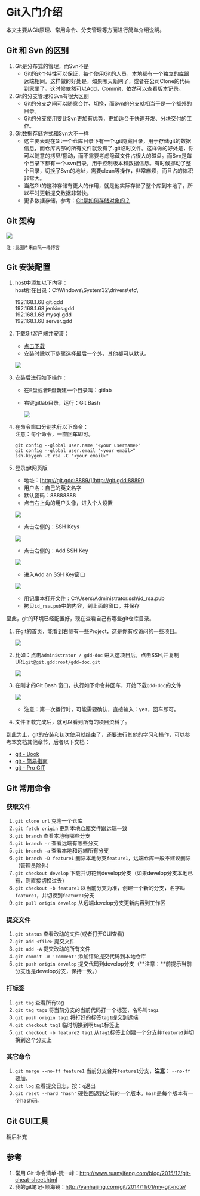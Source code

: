 # Git入门介绍

本文主要从Git原理、常用命令、分支管理等方面进行简单介绍说明。

## Git 和 Svn 的区别

1. Git是分布式的管理，而Svn不是
	* Git的这个特性可以保证，每个使用Git的人员，本地都有一个独立的库跟远端相同。这样做的好处是，如果哪天断网了，或者在公司Clone的代码到家里了。这时候依然可以Add，Commit，依然可以查看版本记录。
1. Git的分支管理和Svn有很大区别
	* Git的分支之间可以随意合并、切换，而Svn的分支就相当于是一个额外的目录。
	* Git的分支使用要比Svn更加有优势，更加适合于快速开发、分块交付的工作。
1. Git数据存储方式和Svn大不一样
	* 这主要表现在Git一个仓库目录下有一个.git隐藏目录，用于存储git的数据信息，而仓库内部的所有文件就没有了.git临时文件。这样做的好处是，你可以随意的拷贝/挪动，而不需要考虑隐藏文件占很大的磁盘。而Svn是每个目录下都有一个.svn目录，用于控制版本和数据信息。有时候挪动了整个目录，切换了Svn的地址，需要clean等操作，非常麻烦，而且占的体积非常大。
	* 当然Git的这种存储有更大的作用，就是他实际存储了整个库到本地了，所以平时更新提交数据非常快。
	* 更多数据存储，参考：[Git是如何存储对象的？](http://gitbook.liuhui998.com/7_1.html)

## Git 架构

![](http://www.ruanyifeng.com/blogimg/asset/2015/bg2015120901.png)

`注：此图片来自阮一峰博客`

## Git 安装配置

1. host中添加以下内容：   
	host所在目录：C:\Windows\System32\drivers\etc\   
	>  
	192.168.1.68 git.gdd      
	192.168.1.68 jenkins.gdd     
	192.168.1.68 mysql.gdd        
	192.168.1.68 server.gdd           
	
1. 下载Git客户端并安装：
	* [点击下载](http://git.gdd:8889/root/gdd-doc/raw/70c3715100fe7e6c73368f8085694b5a89017e80/tools/git/Git-1.8.4-preview20130916.exe)
	* 安装时除以下步骤选择最后一个外，其他都可以默认。

	![](http://i.imgur.com/h2Hy7QV.png)

1. 安装后进行如下操作：
	* 在E盘或者F盘新建一个目录叫：gitlab
	* 右键gitlab目录，运行：Git Bash

	  ![](http://i.imgur.com/w4T6Nx8.png)

1. 在命令窗口分别执行以下命令：   
	注意：每个命令，一直回车即可。
	```
	git config --global user.name "<your username>"
	git config --global user.email "<your email>"
	ssh-keygen -t rsa -C "<your email>"
	```
1. 登录git网页版
	* 地址：[http://git.gdd:8889/](http://git.gdd:8889/)
	* 用户名：自己的英文名字
	* 默认密码：88888888
	* 点击右上角的用户头像，进入个人设置

	![](http://i.imgur.com/1nZ8Drr.png)

	* 点击左侧的：SSH Keys

	![](http://i.imgur.com/iPdTSSn.png)

	* 点击右侧的：Add SSH Key

	![](http://i.imgur.com/pRhcDaV.png)

	* 进入Add an SSH Key窗口

	![](http://i.imgur.com/GpZGbn5.png)

	* 用记事本打开文件：C:\Users\Administrator\.ssh\id_rsa.pub
	* 拷贝`id_rsa.pub`中的内容，到上面的窗口，并保存

至此，git的环境已经配置好，现在查看自己有哪些git仓库目录。

1. 在git的首页，能看到右侧有一些Project，这是你有权访问的一些项目。

	![](http://i.imgur.com/VbP836l.png)

1. 比如：点击`Administrator / gdd-doc` 进入这项目后，点击SSH,并复制URL`git@git.gdd:root/gdd-doc.git`

	![](http://i.imgur.com/Y1MzBbj.png)

1. 在刚才的Git Bash 窗口，执行如下命令并回车，开始下载`gdd-doc`的文件

	![](http://i.imgur.com/LEL4fq7.png)

	* 注意：第一次运行时，可能需要确认，直接输入：yes，回车即可。
1. 文件下载完成后，就可以看到所有的项目资料了。

到此为止，git的安装和初次使用就结束了，还要进行其他的学习和操作，可以参考本文档其他章节，后者以下文档：

* [git - Book](http://git-scm.com/book/zh/v1)
* [git - 简易指南](http://www.bootcss.com/p/git-guide/)
* [git - Pro GIT](http://iissnan.com/progit/)

## Git 常用命令

### 获取文件

1. `git clone url` 克隆一个仓库
1. `git fetch origin` 更新本地仓库文件跟远端一致
1. `git branch` 查看本地有哪些分支
1. `git branch -r` 查看远端有哪些分支
1. `git branch -a` 查看本地和远端所有分支
1. `git branch -D feature1` 删除本地分支`feature1`，远端仓库一般不建议删除（管理员除外）
1. `git checkout develop` 下载并切花到develop分支（如果develop分支本地已有，则直接切换过去）
1. `git checkout -b feature1` 以当前分支为准，创建一个新的分支，名字叫`feature1`，并切换到`feature1`分支
1. `git pull origin develop` 从远端develop分支更新内容到工作区


### 提交文件

1. `git status` 查看改动的文件(或者打开GUI查看)
1. `git add <file>` 提交文件
1. `git add -A` 提交改动的所有文件
1. `git commit -m 'comment'` 添加评论提交代码到本地仓库
1. `git push origin develop` 提交代码到develop分支（**注意：**前提示当前分支也是develop分支，保持一致。）

### 打标签

1. `git tag` 查看所有tag
1. `git tag tag1` 将当前分支的当前代码打一个标签，名称叫`tag1`
1. `git push origin tag1` 将打好的标签`tag1`提交到远端
1. `git checkout tag1` 临时切换到啊`tag1`标签上
1. `git checkout -b feature2 tag1` 从`tag1`标签上创建一个分支并`feature1`并切换到这个分支上

### 其它命令

1. `git merge --no-ff feature1` 当前分支合并`feature1`分支，**注意：** `--no-ff` 要加。
1. `git log` 查看提交日志，按：`q`退出
1. `git reset --hard 'hash'` 硬性回退到之前的一个版本。`hash`是每个版本有一个hash码。

## Git GUI工具

稍后补充

## 参考

1. 常用 Git 命令清单-阮一峰：http://www.ruanyifeng.com/blog/2015/12/git-cheat-sheet.html
1. 我的git笔记-颜海镜：http://yanhaijing.com/git/2014/11/01/my-git-note/


